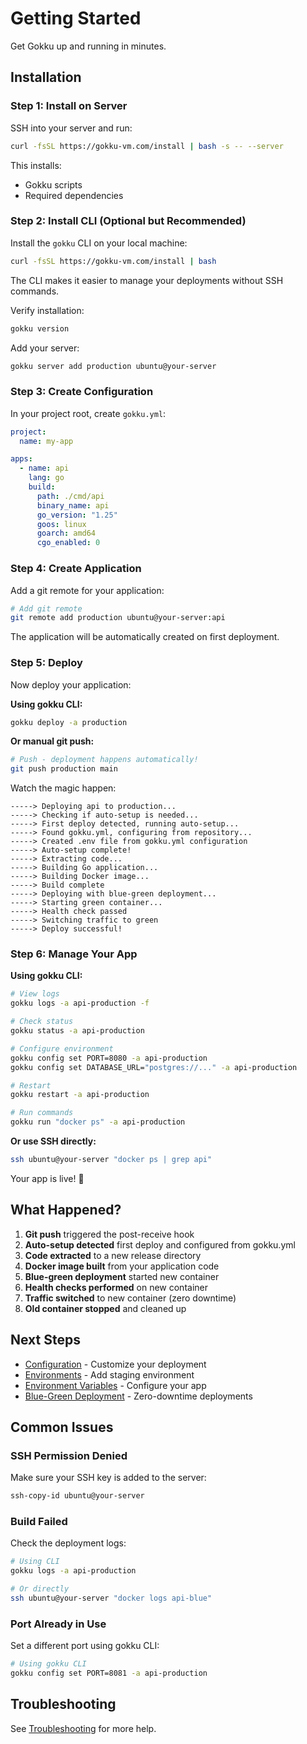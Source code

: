 # Getting Started

Get Gokku up and running in minutes.

## Installation

### Step 1: Install on Server

SSH into your server and run:

```bash
curl -fsSL https://gokku-vm.com/install | bash -s -- --server
```

This installs:
- Gokku scripts
- Required dependencies

### Step 2: Install CLI (Optional but Recommended)

Install the `gokku` CLI on your local machine:

```bash
curl -fsSL https://gokku-vm.com/install | bash
```

The CLI makes it easier to manage your deployments without SSH commands.

Verify installation:

```bash
gokku version
```

Add your server:

```bash
gokku server add production ubuntu@your-server
```

### Step 3: Create Configuration

In your project root, create `gokku.yml`:

```yaml
project:
  name: my-app

apps:
  - name: api
    lang: go
    build:
      path: ./cmd/api
      binary_name: api
      go_version: "1.25"
      goos: linux
      goarch: amd64
      cgo_enabled: 0
```

### Step 4: Create Application

Add a git remote for your application:

```bash
# Add git remote
git remote add production ubuntu@your-server:api
```

The application will be automatically created on first deployment.

### Step 5: Deploy

Now deploy your application:

**Using gokku CLI:**

```bash
gokku deploy -a production
```

**Or manual git push:**

```bash
# Push - deployment happens automatically!
git push production main
```

Watch the magic happen:

```
-----> Deploying api to production...
-----> Checking if auto-setup is needed...
-----> First deploy detected, running auto-setup...
-----> Found gokku.yml, configuring from repository...
-----> Created .env file from gokku.yml configuration
-----> Auto-setup complete!
-----> Extracting code...
-----> Building Go application...
-----> Building Docker image...
-----> Build complete
-----> Deploying with blue-green deployment...
-----> Starting green container...
-----> Health check passed
-----> Switching traffic to green
-----> Deploy successful!
```

### Step 6: Manage Your App

**Using gokku CLI:**

```bash
# View logs
gokku logs -a api-production -f

# Check status
gokku status -a api-production

# Configure environment
gokku config set PORT=8080 -a api-production
gokku config set DATABASE_URL="postgres://..." -a api-production

# Restart
gokku restart -a api-production

# Run commands
gokku run "docker ps" -a api-production
```

**Or use SSH directly:**

```bash
ssh ubuntu@your-server "docker ps | grep api"
```

Your app is live! 🎉

## What Happened?

1. **Git push** triggered the post-receive hook
2. **Auto-setup detected** first deploy and configured from gokku.yml
3. **Code extracted** to a new release directory
4. **Docker image built** from your application code
5. **Blue-green deployment** started new container
6. **Health checks performed** on new container
7. **Traffic switched** to new container (zero downtime)
8. **Old container stopped** and cleaned up

## Next Steps

- [Configuration](/guide/configuration) - Customize your deployment
- [Environments](/guide/environments) - Add staging environment
- [Environment Variables](/guide/env-vars) - Configure your app
- [Blue-Green Deployment](/guide/blue-green-deployment) - Zero-downtime deployments

## Common Issues

### SSH Permission Denied

Make sure your SSH key is added to the server:

```bash
ssh-copy-id ubuntu@your-server
```

### Build Failed

Check the deployment logs:

```bash
# Using CLI
gokku logs -a api-production

# Or directly
ssh ubuntu@your-server "docker logs api-blue"
```

### Port Already in Use

Set a different port using gokku CLI:

```bash
# Using gokku CLI
gokku config set PORT=8081 -a api-production
```

## Troubleshooting

See [Troubleshooting](/reference/troubleshooting) for more help.

